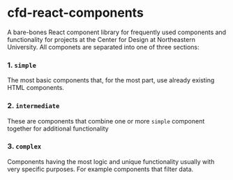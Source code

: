 # cfd-react-components
A bare-bones React component library for frequently used components and functionality for projects at the Center for Design at Northeastern University. All componets are separated into one of three sections:
### 1. `simple`
The most basic components that, for the most part, use already existing HTML components.
### 2. `intermediate`
These are components that combine one or more `simple` component together for additional functionality
### 3. `complex`
Components having the most logic and unique functionality usually with very specific purposes. For example components that filter data.
